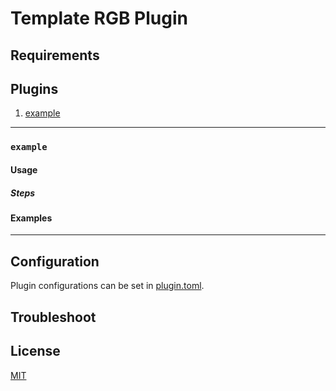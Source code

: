 # Template RGB Plugin

## Requirements

<!-- Any requirements for running your plugin. -->

## Plugins

<!-- List your plugins here. Then describe each below. -->
1. [example](#example)

---

### `example`

<!-- General plugin description. --> 

#### Usage

<!-- General plugin usage including a recommendation of which RGB plugin to best pair this one with. -->

<!-- Example:
Pair with the Retro Diffusion [rd_text_to_image](../../ai/retro_diffusion/README.md#rd_text_to_image) AI plugin.
-->

##### Steps

<!-- Steps to start and use the plugin. -->

#### Examples

<!-- Add image or gif examples of the plugin. -->

---

## Configuration

<!-- List of plugin configuration options. -->

Plugin configurations can be set in [plugin.toml](plugin.toml).

## Troubleshoot

<!-- Plugin troubleshooting tips so users of your plugin can fix common issues. -->

## License

[MIT](LICENSE)
